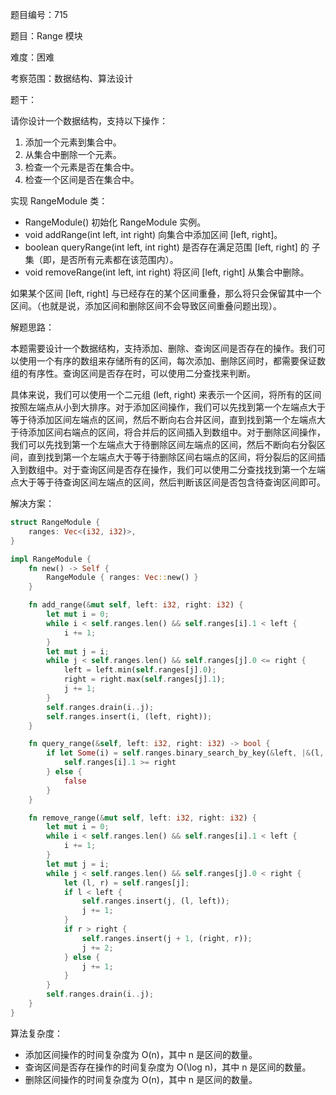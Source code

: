题目编号：715

题目：Range 模块

难度：困难

考察范围：数据结构、算法设计

题干：

请你设计一个数据结构，支持以下操作：

1. 添加一个元素到集合中。
2. 从集合中删除一个元素。
3. 检查一个元素是否在集合中。
4. 检查一个区间是否在集合中。

实现 RangeModule 类：

- RangeModule() 初始化 RangeModule 实例。
- void addRange(int left, int right) 向集合中添加区间 [left, right]。
- boolean queryRange(int left, int right) 是否存在满足范围 [left, right] 的 子集（即，是否所有元素都在该范围内）。
- void removeRange(int left, int right) 将区间 [left, right] 从集合中删除。

如果某个区间 [left, right] 与已经存在的某个区间重叠，那么将只会保留其中一个区间。（也就是说，添加区间和删除区间不会导致区间重叠问题出现）。

解题思路：

本题需要设计一个数据结构，支持添加、删除、查询区间是否存在的操作。我们可以使用一个有序的数组来存储所有的区间，每次添加、删除区间时，都需要保证数组的有序性。查询区间是否存在时，可以使用二分查找来判断。

具体来说，我们可以使用一个二元组 (left, right) 来表示一个区间，将所有的区间按照左端点从小到大排序。对于添加区间操作，我们可以先找到第一个左端点大于等于待添加区间左端点的区间，然后不断向右合并区间，直到找到第一个左端点大于待添加区间右端点的区间，将合并后的区间插入到数组中。对于删除区间操作，我们可以先找到第一个左端点大于待删除区间左端点的区间，然后不断向右分裂区间，直到找到第一个左端点大于等于待删除区间右端点的区间，将分裂后的区间插入到数组中。对于查询区间是否存在操作，我们可以使用二分查找找到第一个左端点大于等于待查询区间左端点的区间，然后判断该区间是否包含待查询区间即可。

解决方案：

```rust
struct RangeModule {
    ranges: Vec<(i32, i32)>,
}

impl RangeModule {
    fn new() -> Self {
        RangeModule { ranges: Vec::new() }
    }

    fn add_range(&mut self, left: i32, right: i32) {
        let mut i = 0;
        while i < self.ranges.len() && self.ranges[i].1 < left {
            i += 1;
        }
        let mut j = i;
        while j < self.ranges.len() && self.ranges[j].0 <= right {
            left = left.min(self.ranges[j].0);
            right = right.max(self.ranges[j].1);
            j += 1;
        }
        self.ranges.drain(i..j);
        self.ranges.insert(i, (left, right));
    }

    fn query_range(&self, left: i32, right: i32) -> bool {
        if let Some(i) = self.ranges.binary_search_by_key(&left, |&(l, _)| l) {
            self.ranges[i].1 >= right
        } else {
            false
        }
    }

    fn remove_range(&mut self, left: i32, right: i32) {
        let mut i = 0;
        while i < self.ranges.len() && self.ranges[i].1 < left {
            i += 1;
        }
        let mut j = i;
        while j < self.ranges.len() && self.ranges[j].0 < right {
            let (l, r) = self.ranges[j];
            if l < left {
                self.ranges.insert(j, (l, left));
                j += 1;
            }
            if r > right {
                self.ranges.insert(j + 1, (right, r));
                j += 2;
            } else {
                j += 1;
            }
        }
        self.ranges.drain(i..j);
    }
}
```

算法复杂度：

- 添加区间操作的时间复杂度为 O(n)，其中 n 是区间的数量。
- 查询区间是否存在操作的时间复杂度为 O(\log n)，其中 n 是区间的数量。
- 删除区间操作的时间复杂度为 O(n)，其中 n 是区间的数量。